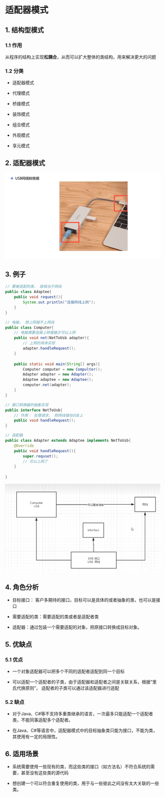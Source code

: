 # 适配器模式

## 1. 结构型模式

### 1.1 作用

从程序的结构上实现**松耦合**，从而可以扩大整体的类结构，用来解决更大的问题

### 1.2 分类

- 适配器模式

- 代理模式

- 桥接模式

- 装饰模式

- 组合模式

- 外观模式

- 享元模式

## 2. 适配器模式

![](assets/2022-07-04-08-21-47-image.png)

## 3. 例子

```java
// 要被适配的类， 就相当于网线
public class Adaptee{
    public void request(){
        System.out.println("连接网线上网");
    }
}
```

```java
// 电脑， 想上网插不上网线
public class Computer{
    // 电脑需要连接上转接器才可以上网
    public void net(NetToUsb adapter){
        // 上网的具体实现
        adapter.handleRequest();
    }

    public static void main(String[] args){
        Computer computer = new Compulter();
        Adapter adapter = new Adapter();
        Adaptee adaptee = new Adaptee();
        computer.net(adapter);
    }
}
```

```java
// 接口转换器的抽象实现
public interface NetToUsb{
    // 作用： 处理请求， 把网线插在USB上
    public void handleRequest();
}
```

```java
// 适配器
public class Adapter extends Adaptee implements NetToUsb{
    @Override
    public void handleRequest(){
        super.requset();
        // 可以上网了
    }

}
```

![](assets/2022-07-04-08-57-16-image.png)

## 4. 角色分析

- 目标接口： 客户多期待的接口，目标可以是具体的或者抽象的类，也可以是接口

- 需要适配的类：需要适配的类或者是适配者类

- 适配器：通过包装一个需要适配的对象，把原接口转换成目标对象。

## 5. 优缺点

### 5.1 优点

- 一个对象适配器可以把多个不同的适配者适配到同一个目标

- 可以适配一个适配者的子类，由于适配器和适配者之间是关联关系，根据“里氏代换原则”， 适配者的子类可以通过该适配器进行适配

### 5.2 缺点

- 对于Java、C#等不支持多重类继承的语言，一次最多只能适配一个适配者类，不能同事适配多个适配者。

- 在Java、C#等语言中，适配器模式中的目标抽象类只能为接口，不能为类，其使用有一定的局限性。

## 6. 适用场景

- 系统需要使用一些现有的类，而这些类的接口（如方法名）不符合系统的需要，甚至没有这些类的源代码

- 想创建一个可以符合重复使用的类，用于与一些彼此之间没有太大关联的一些类。
